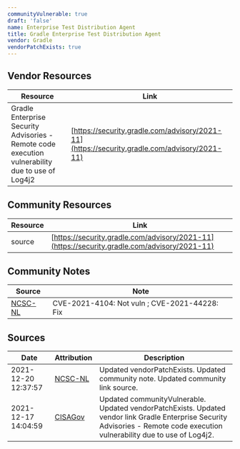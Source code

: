 ```yaml
---
communityVulnerable: true
draft: 'false'
name: Enterprise Test Distribution Agent
title: Gradle Enterprise Test Distribution Agent
vendor: Gradle
vendorPatchExists: true
---
```


## Vendor Resources
| Resource | Link |
| --- | --- |
| Gradle Enterprise Security Advisories - Remote code execution vulnerability due to use of Log4j2 | [https://security.gradle.com/advisory/2021-11](https://security.gradle.com/advisory/2021-11) |

## Community Resources
| Resource | Link |
| --- | --- |
| source | [https://security.gradle.com/advisory/2021-11](https://security.gradle.com/advisory/2021-11) |

## Community Notes
| Source | Note |
| --- | --- |
| [NCSC-NL](https://github.com/NCSC-NL/log4shell/blob/main/software/README.md) | CVE-2021-4104: Not vuln ; CVE-2021-44228: Fix </ul> |

## Sources
| Date | Attribution | Description |
| --- | --- | --- |
| 2021-12-20 12:37:57 | [NCSC-NL](https://github.com/NCSC-NL/log4shell/blob/main/software/README.md) | Updated vendorPatchExists. Updated community note. Updated community link source.  |
| 2021-12-17 14:04:59 | [CISAGov](https://raw.githubusercontent.com/cisagov/log4j-affected-db/develop/README.md) | Updated communityVulnerable. Updated vendorPatchExists. Updated vendor link Gradle Enterprise Security Advisories - Remote code execution vulnerability due to use of Log4j2.  |
